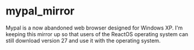 # mypal_mirror

Mypal is a now abandoned web browser designed for Windows XP. I'm keeping this mirror up so that users of the ReactOS operating system can still download version 27 and use it
with the operating system.

